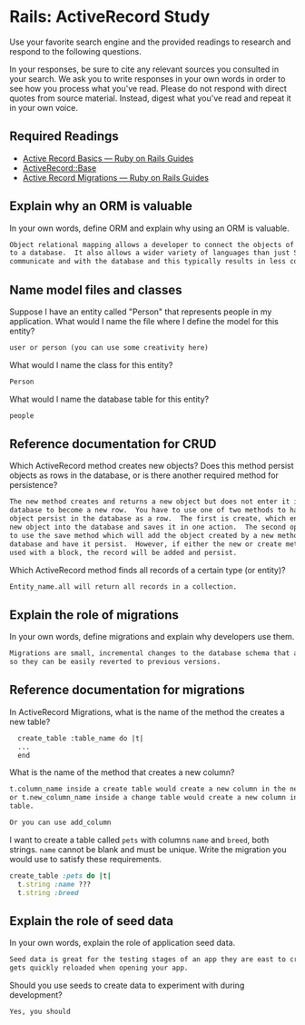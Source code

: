 # Rails: ActiveRecord Study

Use your favorite search engine and the provided readings to research and
respond to the following questions.

In your responses, be sure to cite any relevant sources you consulted in your
search. We ask you to write responses in your own words in order to see how you
process what you've read. Please do not respond with direct quotes from source
material. Instead, digest what you've read and repeat it in your own voice.

## Required Readings

-   [Active Record Basics — Ruby on Rails Guides](http://guides.rubyonrails.org/active_record_basics.html)
-   [ActiveRecord::Base](http://api.rubyonrails.org/classes/ActiveRecord/Base.html)
-   [Active Record Migrations — Ruby on Rails Guides](http://guides.rubyonrails.org/active_record_migrations.html)

## Explain why an ORM is valuable

In your own words, define ORM and explain why using an ORM is valuable.

```md
Object relational mapping allows a developer to connect the objects of their app
to a database.  It also allows a wider variety of languages than just SQL to
communicate and with the database and this typically results in less code as well.
```

## Name model files and classes

Suppose I have an entity called "Person" that represents people in my
application. What would I name the file where I define the model for this
entity?

```md
user or person (you can use some creativity here)
```

What would I name the class for this entity?

```md
Person
```

What would I name the database table for this entity?

```md
people
```

## Reference documentation for CRUD

Which ActiveRecord method creates new objects? Does this method persist objects
as rows in the database, or is there another required method for persistence?

```md
The new method creates and returns a new object but does not enter it into the
database to become a new row.  You have to use one of two methods to have a new
object persist in the database as a row.  The first is create, which enters a
new object into the database and saves it in one action.  The second option is
to use the save method which will add the object created by a new method to the
database and have it persist.  However, if either the new or create methods are
used with a block, the record will be added and persist.
```

Which ActiveRecord method finds all records of a certain type (or entity)?

```md
Entity_name.all will return all records in a collection.
```

## Explain the role of migrations

In your own words, define migrations and explain why developers use them.

```md
Migrations are small, incremental changes to the database schema that are saved
so they can be easily reverted to previous versions.
```

## Reference documentation for migrations

In ActiveRecord Migrations, what is the name of the method the creates a new
table?

```md
  create_table :table_name do |t|
  ...
  end
```

What is the name of the method that creates a new column?

```md
t.column_name inside a create table would create a new column in the new table
or t.new_column_name inside a change table would create a new column in an existing
table.

Or you can use add_column
```

I want to create a table called `pets` with columns `name` and `breed`, both
strings. `name` cannot be blank and must be unique. Write the migration you
would use to satisfy these requirements.

```ruby
create_table :pets do |t|
  t.string :name ???
  t.string :breed
```

## Explain the role of seed data

In your own words, explain the role of application seed data.

```md
Seed data is great for the testing stages of an app they are east to create and
gets quickly reloaded when opening your app.
```

Should you use seeds to create data to experiment with during development?

```md
Yes, you should
```
